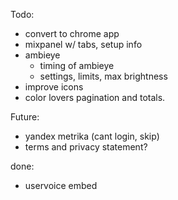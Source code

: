 Todo:

- convert to chrome app
- mixpanel w/ tabs, setup info
- ambieye
	- timing of ambieye
 	- settings, limits, max brightness
- improve icons
- color lovers pagination and totals.

Future:
- yandex metrika (cant login, skip)
- terms and privacy statement?


done:
- uservoice embed